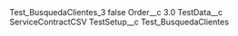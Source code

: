 <?xml version="1.0" encoding="UTF-8"?>
<CustomMetadata xmlns="http://soap.sforce.com/2006/04/metadata" xmlns:xsi="http://www.w3.org/2001/XMLSchema-instance" xmlns:xsd="http://www.w3.org/2001/XMLSchema">
    <label>Test_BusquedaClientes_3</label>
    <protected>false</protected>
    <values>
        <field>Order__c</field>
        <value xsi:type="xsd:double">3.0</value>
    </values>
    <values>
        <field>TestData__c</field>
        <value xsi:type="xsd:string">ServiceContractCSV</value>
    </values>
    <values>
        <field>TestSetup__c</field>
        <value xsi:type="xsd:string">Test_BusquedaClientes</value>
    </values>
</CustomMetadata>
